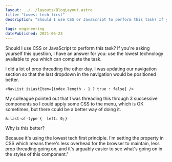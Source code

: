 ```yaml
---
layout: ../../layouts/BlogLayout.astro
title: "Lowest tech first"
description: "Should I use CSS or JavaScript to perform this task? If you're asking yourself this question, I have an answer for you: use the lowest technology available to you which can complete the task.
"
tags: engineering
datePublished: 2021-06-23
---
```

Should I use CSS or JavaScript to perform this task? If you're asking yourself this question, I have an answer for you: use the lowest technology available to you which can complete the task.

I did a lot of prop threading the other day. I was updating our navigation section so that the last dropdown in the navigation would be positioned better.

```
<NavList isLastItem={index.length - 1 ? true : false} />
```

My colleague pointed out that I was threading this through 3 successive components so I could apply some CSS to the menu, which is OK sometimes, but there could be a better way of doing it.

```
&:last-of-type {  left: 0;}
```

Why is this better?

Because it's using the lowest tech first principle. I'm setting the property in CSS which means there's less overhead for the browser to maintain, less prop threading going on, and it's arguably easier to see what's going on in the styles of this component."